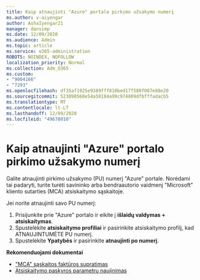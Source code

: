 ```yaml
---
title: Kaip atnaujinti "Azure" portalo pirkimo užsakymo numerį
ms.author: v-aiyengar
author: AshaIyengar21
manager: dansimp
ms.date: 12/09/2020
ms.audience: Admin
ms.topic: article
ms.service: o365-administration
ROBOTS: NOINDEX, NOFOLLOW
localization_priority: Normal
ms.collection: Adm_O365
ms.custom:
- "9004166"
- "7293"
ms.openlocfilehash: df35af1925e9389fff810bed17f580f087e88e20
ms.sourcegitcommit: 523098560e54a50184a99c974809dfbfffadacb5
ms.translationtype: MT
ms.contentlocale: lt-LT
ms.lasthandoff: 12/09/2020
ms.locfileid: "49678010"
---
```

# <a name="how-to-update-an-purchase-order-number-in-azure-portal"></a>Kaip atnaujinti "Azure" portalo pirkimo užsakymo numerį

Galite atnaujinti pirkimo užsakymo (PU) numerį "Azure" portale. Norėdami tai padaryti, turite turėti savininko arba bendraautorio vaidmenį "Microsoft" kliento sutarties (MCA) atsiskaitymo sąskaitoje. 

Jei norite atnaujinti savo PU numerį:
1. Prisijunkite prie "Azure" portalo ir eikite į **išlaidų valdymas + atsiskaitymas**.
1. Spustelėkite **atsiskaitymo profiliai** ir pasirinkite atsiskaitymo profilį, kad ATNAUJINTUMĖTE PU numerį.
1. Spustelėkite **Ypatybės** ir pasirinkite **atnaujinti po numerį**. 

**Rekomenduojami dokumentai**

- ["MCA" sąskaitos faktūros supratimas](https://docs.microsoft.com/azure/cost-management-billing/understand/mca-understand-your-invoice)
- [Atsiskaitymo paskyros parametrų naujinimas](https://docs.microsoft.com/microsoft-store/update-microsoft-store-for-business-account-settings)  
